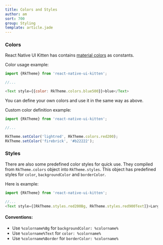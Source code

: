```yaml
---
title: Colors and Styles
author: am
sort: 700
group: Styling
template: article.jade
---
```


### Colors

React Native UI Kitten has  contains [material colors](https://material.io/guidelines/style/color.html#color-color-palette) as constants. 

Color usage example:

```javascript
import {RkTheme} from 'react-native-ui-kitten';

//...

<Text style={{color: RkTheme.colors.blue500}}>blue</Text>
```

You can define your own colors and use it in the same way as above.

Custom color definition example:

```javascript
import {RkTheme} from 'react-native-ui-kitten';

//...

RkTheme.setColor('lightred', RkTheme.colors.red200);
RkTheme.setColor('firebrick', '#b22222');

```


### Styles

There are also some predefined color styles for quick use. They compiled from `RkTheme.colors` object into `RkTheme.styles`.
This object has predefined styles for `color`, `backgroundColor` and `borderColor`.

Here is example:

```javascript
import {RkTheme} from 'react-native-ui-kitten';

//...
<Text style={[RkTheme.styles.red200Bg, RkTheme.styles.red900Text]}>Large</Text>
```

#### Conventions:
- Use `%colorname%Bg` for `backgroundColor: %colorname%`
- Use `%colorname%Text` for `color: %colorname%`
- Use `%colorname%Border` for `borderColor: %colorname%`